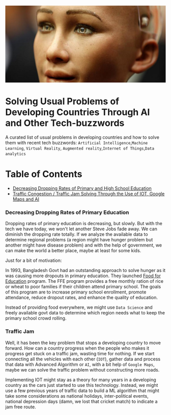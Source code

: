 ![Social AI Robot Sophia](assets/sofia.jpg)

# Solving Usual Problems of Developing Countries Through AI and Other Tech-buzzwords

A curated list of usual problems in developing countries and how to solve them with recent tech buzzwords: `Artificial Intelligence`,`Machine Learning`, `Virtual Reality`, `Augmented reality`,`Internet of Things`,`Data analytics`

# Table of Contents
- [Decreasing Dropping Rates of Primary and High School Education](#decreasing-dropping-rates-of-primary-education)
- [Traffic Congestion / Traffic Jam Solving Through the Use of IOT, Google Maps and AI](#traffic-jam)

### Decreasing Dropping Rates of Primary Education
Dropping rates of primary education is decreasing, but slowly. But with the tech we have today, we won't let another Steve Jobs fade away. We can diminish the dropping rate totally. If we analyze the available data to determine regional problems (a region might have hunger problem but another might have disease problem) and with the help of government, we can make the world a better place, maybe at least for some kids.

Just for a bit of motivation:

In 1993, Bangladesh Govt had an outstanding approach to solve hunger as it was causing more dropouts in primary education. They launched [Food for Education](http://www.ifpri.org/publication/food-education-program-bangladesh) program. The FFE program provides a free monthly ration of rice or wheat to poor families if their children attend primary school. The goals of this program are to increase primary school enrollment, promote attendance, reduce dropout rates, and enhance the quality of education.

Instead of providing food everywhere, we might use `Data Science` and freely available govt data to determine which region needs what to keep the primary school crowd rolling. 


### Traffic Jam
Well, it has been the key problem that stops a developing country to move forward. How can a country progress when the people who makes it progress get stuck on a traffic jam, wasting time for nothing. If we start connecting all the vehicles with each other (`IOT`), gather data and process that data with Advanced Algorithm or `AI`, with a bit help of `Google Maps`, maybe we can solve the traffic problem without constructing more roads.

Implementing IOT might stay as a theory for many years in a developing country as the cars just started to use this technology. Instead, we might use a few previous years of traffic data to build a ML algorithm that might take some considerations as national holidays, inter-political events, national depression days (damn, we lost that cricket match) to indicate a jam free route.